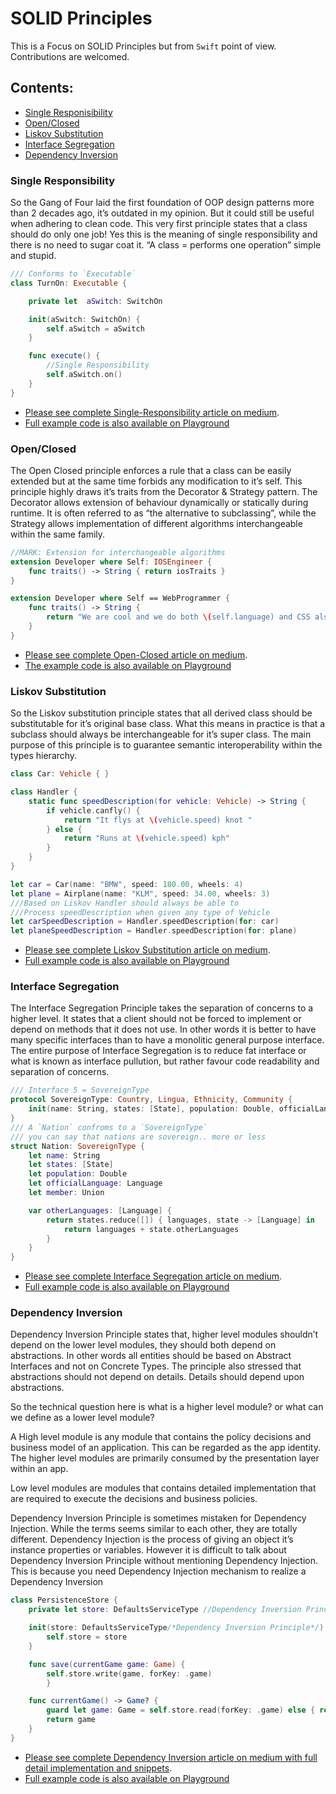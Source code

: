 # SOLID Principles

This is a Focus on SOLID Principles but from `Swift` point of view. Contributions are welcomed. 

## Contents:
- [Single Responisibility](###Single-Responsibility)
- [Open/Closed](###Open-Closed)
- [Liskov Substitution](###Liskov-Substitution)
- [Interface Segregation](###Interface-Segregation)
- [Dependency Inversion](###Dependency-Inversion)

### Single Responsibility

So the Gang of Four laid the first foundation of OOP design patterns more than 2 decades ago, it’s outdated in my opinion. But it could still be useful when adhering to clean code. This very first principle states that a class should do only one job! Yes this is the meaning of single responsibility and there is no need to sugar coat it. “A class = performs one operation” simple and stupid. 

```swift
/// Conforms to `Executable`
class TurnOn: Executable {

    private let  aSwitch: SwitchOn

    init(aSwitch: SwitchOn) {
        self.aSwitch = aSwitch
    }

    func execute() {
        //Single Responsibility
        self.aSwitch.on()
    }
}
```
- [Please see complete Single-Responsibility article on medium](https://medium.com/@bobgodwinx/solid-principles-part-1-f3d11b3159f0). <br />
- [Full example code is also available on Playground](https://github.com/bobgodwinx/SolidPrinciples/blob/master/SingleResponsibility.playground/Contents.swift)

### Open/Closed

The Open Closed principle enforces a rule that a class can be easily extended but at the same time forbids any modification to it’s self. This principle highly draws it’s traits from the Decorator & Strategy pattern. The Decorator allows extension of behaviour dynamically or statically during runtime. It is often referred to as “the alternative to subclassing”, while the Strategy allows implementation of different algorithms interchangeable within the same family.

```swift
//MARK: Extension for interchangeable algorithms
extension Developer where Self: IOSEngineer {
    func traits() -> String { return iosTraits }
}

extension Developer where Self == WebProgrammer {
    func traits() -> String {
        return "We are cool and we do both \(self.language) and CSS also."
    }
}
```

- [Please see complete Open-Closed article on medium](https://medium.com/@bobgodwinx/solid-principles-part-2-a22d4c8ed906). <br />
- [The example code is also available on Playground](https://github.com/bobgodwinx/SolidPrinciples/blob/master/OpenClosed.playground/Contents.swift)

### Liskov Substitution 

So the Liskov substitution principle states that all derived class should be substitutable for it’s original base class. What this means in practice is that a subclass should always be interchangeable for it’s super class. The main purpose of this principle is to guarantee semantic interoperability within the types hierarchy.

```swift
class Car: Vehicle { }

class Handler {
    static func speedDescription(for vehicle: Vehicle) -> String {
        if vehicle.canfly() {
            return "It flys at \(vehicle.speed) knot "
        } else {
            return "Runs at \(vehicle.speed) kph"
        }
    }
}

let car = Car(name: "BMW", speed: 180.00, wheels: 4)
let plane = Airplane(name: "KLM", speed: 34.00, wheels: 3)
///Based on Liskov Handler should always be able to
///Process speedDescription when given any type of Vehicle
let carSpeedDescription = Handler.speedDescription(for: car)
let planeSpeedDescription = Handler.speedDescription(for: plane)
```

- [Please see complete Liskov Substitution article on medium](https://medium.com/@bobgodwinx/solid-principles-part-3-43aad943b056). <br />
- [Full example code is also available on Playground](https://github.com/bobgodwinx/SolidPrinciples/blob/master/LiskovSubstitution.playground/Contents.swift)

### Interface Segregation 

The Interface Segregation Principle takes the separation of concerns to a higher level. It states that a client should not be forced to implement or depend on methods that it does not use. In other words it is better to have many specific interfaces than to have a monolitic general purpose interface. The entire purpose of Interface Segregation is to reduce fat interface or what is known as interface pullution, but rather favour code readability and separation of concerns.

```swift
/// Interface 5 = SovereignType
protocol SovereignType: Country, Lingua, Ethnicity, Community {
    init(name: String, states: [State], population: Double, officialLanguage: Language, member: Union)
}
/// A `Nation` confroms to a `SovereignType`
/// you can say that nations are sovereign.. more or less
struct Nation: SovereignType {
    let name: String
    let states: [State]
    let population: Double
    let officialLanguage: Language
    let member: Union

    var otherLanguages: [Language] {
        return states.reduce([]) { languages, state -> [Language] in
            return languages + state.otherLanguages
        }
    }
}
```

- [Please see complete  Interface Segregation  article on medium](https://medium.com/@bobgodwinx/solid-principles-part-4-xxxxxxxxxx). <br />
- [Full example code is also available on Playground](https://github.com/bobgodwinx/SolidPrinciples/blob/master/LiskovSubstitution.playground/Contents.swift)

### Dependency Inversion 

Dependency Inversion Principle states that, higher level modules shouldn’t depend on the lower level modules, they should both depend on abstractions. In other words all entities should be based on Abstract Interfaces and not on Concrete Types. The principle also stressed that abstractions should not depend on details. Details should depend upon abstractions. 

So the technical question here is what is a higher level module? or what can we define as a lower level module?

A High level module is any module that contains the policy decisions and business model of an application. This can be regarded as the app identity. The higher level modules are primarily consumed by the presentation layer within an app. 

Low level modules are modules that contains detailed implementation that are required to execute the decisions and business policies.

Dependency Inversion Principle is sometimes mistaken for Dependency Injection. While the terms seems similar to each other, they are totally different. Dependency Injection is the process of giving an object it’s instance properties or variables. However it is difficult to talk about Dependency Inversion Principle without mentioning Dependency Injection. This is because you need Dependency Injection mechanism to realize a  Dependency Inversion
```swift
class PersistenceStore {
    private let store: DefaultsServiceType //Dependency Inversion Principle

    init(store: DefaultsServiceType/*Dependency Inversion Principle*/) {
        self.store = store
    }

    func save(currentGame game: Game) {
        self.store.write(game, forKey: .game)
        }

    func currentGame() -> Game? {
        guard let game: Game = self.store.read(forKey: .game) else { return nil }
        return game
    }
}
```

- [Please see complete  Dependency Inversion  article on medium with full detail implementation and snippets](https://medium.com/@bobgodwinx/solid-principles-part-5-xxxxxxxxxx). <br />
- [Full example code is also available on Playground](https://github.com/bobgodwinx/SolidPrinciples/blob/master/DependencyInversion.playground/Contents.swift)



